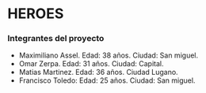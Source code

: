 # HEROES
### Integrantes del proyecto
- Maximiliano Assel. Edad: 38 años. Ciudad: San miguel.
- Omar Zerpa. Edad: 31 años. Ciudad: Capital.
- Matias Martinez. Edad: 36 años. Ciudad Lugano.
- Francisco Toledo: Edad: 25 años. Ciudad: San miguel.